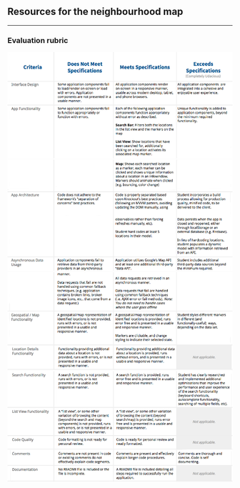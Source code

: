 ## Resources for the neighbourhood map 



----------------------------------------------------

### Evaluation rubric

<img src="img/5a.png">
<img src="img/5b.png">
<img src="img/5c.png">
<img src="img/5d.png">
